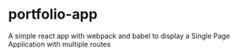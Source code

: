 # portfolio-app

A simple react app with webpack and babel to display a Single Page Application with multiple routes
